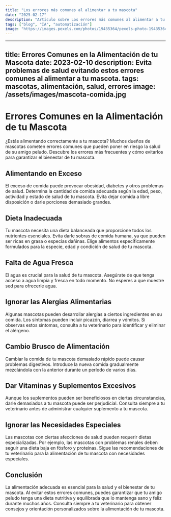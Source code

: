 ```yaml
---
title: "Los errores más comunes al alimentar a tu mascota"
date: "2025-02-17"
description: "Artículo sobre Los errores más comunes al alimentar a tu mascota"
tags: ["blog", "IA", "automatización"]
image: "https://images.pexels.com/photos/19435364/pexels-photo-19435364.jpeg?auto=compress&cs=tinysrgb&h=350"
---
```


---
title: Errores Comunes en la Alimentación de tu Mascota
date: 2023-02-10
description: Evita problemas de salud evitando estos errores comunes al alimentar a tu mascota.
tags: mascotas, alimentación, salud, errores
image: /assets/images/mascota-comida.jpg
---

# Errores Comunes en la Alimentación de tu Mascota

¿Estás alimentando correctamente a tu mascota? Muchos dueños de mascotas cometen errores comunes que pueden poner en riesgo la salud de su amigo peludo. Descubre los errores más frecuentes y cómo evitarlos para garantizar el bienestar de tu mascota.

## Alimentando en Exceso

El exceso de comida puede provocar obesidad, diabetes y otros problemas de salud. Determina la cantidad de comida adecuada según la edad, peso, actividad y estado de salud de tu mascota. Evita dejar comida a libre disposición o darle porciones demasiado grandes.

## Dieta Inadecuada

Tu mascota necesita una dieta balanceada que proporcione todos los nutrientes esenciales. Evita darle sobras de comida humana, ya que pueden ser ricas en grasa o especias dañinas. Elige alimentos específicamente formulados para la especie, edad y condición de salud de tu mascota.

## Falta de Agua Fresca

El agua es crucial para la salud de tu mascota. Asegúrate de que tenga acceso a agua limpia y fresca en todo momento. No esperes a que muestre sed para ofrecerle agua.

## Ignorar las Alergias Alimentarias

Algunas mascotas pueden desarrollar alergias a ciertos ingredientes en su comida. Los síntomas pueden incluir picazón, diarrea y vómitos. Si observas estos síntomas, consulta a tu veterinario para identificar y eliminar el alérgeno.

## Cambio Brusco de Alimentación

Cambiar la comida de tu mascota demasiado rápido puede causar problemas digestivos. Introduce la nueva comida gradualmente mezclándola con la anterior durante un período de varios días.

## Dar Vitaminas y Suplementos Excesivos

Aunque los suplementos pueden ser beneficiosos en ciertas circunstancias, darle demasiados a tu mascota puede ser perjudicial. Consulta siempre a tu veterinario antes de administrar cualquier suplemento a tu mascota.

## Ignorar las Necesidades Especiales

Las mascotas con ciertas afecciones de salud pueden requerir dietas especializadas. Por ejemplo, las mascotas con problemas renales deben seguir una dieta baja en fósforo y proteínas. Sigue las recomendaciones de tu veterinario para la alimentación de tu mascota con necesidades especiales.

## Conclusión

La alimentación adecuada es esencial para la salud y el bienestar de tu mascota. Al evitar estos errores comunes, puedes garantizar que tu amigo peludo tenga una dieta nutritiva y equilibrada que lo mantenga sano y feliz durante muchos años. Consulta siempre a tu veterinario para obtener consejos y orientación personalizados sobre la alimentación de tu mascota.